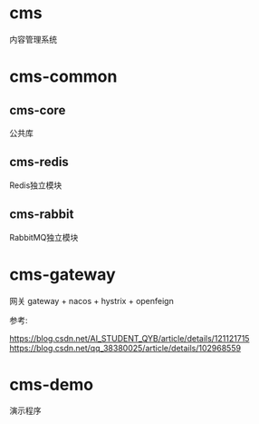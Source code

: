 # cms
内容管理系统

# cms-common
## cms-core
公共库

## cms-redis
Redis独立模块

## cms-rabbit
RabbitMQ独立模块

# cms-gateway
网关
gateway + nacos + hystrix + openfeign

参考: 

https://blog.csdn.net/AI_STUDENT_QYB/article/details/121121715
https://blog.csdn.net/qq_38380025/article/details/102968559


# cms-demo
演示程序